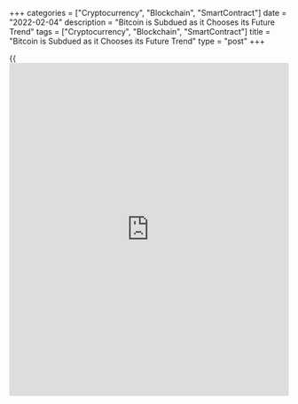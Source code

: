 +++
categories = ["Cryptocurrency", "Blockchain", "SmartContract"]
date = "2022-02-04"
description = "Bitcoin is Subdued as it Chooses its Future Trend"
tags = ["Cryptocurrency", "Blockchain", "SmartContract"]
title = "Bitcoin is Subdued as it Chooses its Future Trend"
type = "post"
+++

{{<iframe id="large-banner" src="https://www.bounty.group/#slide=20.0" width="100%" height="600" scrolling="no" style="border: 0px solid rgb(216, 221, 230); border-radius: 3px;">}}

Bitcoin fell 0.7% on Thursday, ending the day around $36,800. Ethereum
lost 1.8%, while other leading altcoins in the top 10 showed mixed
dynamics from a 1.5% decline (Solana and Polkadot) to a 4.3% rise
(Terra).

Total crypto market capitalisation, according to CoinGecko, added 0.2%
to $1.79 trillion overnight. Bitcoin’s dominance index remained
unchanged at 39.2%.

![Bitcoin is Subdued as it Chooses its Future trend][1]

Most cryptocurrencies were under pressure from declines in US tech
stocks on Thursday.

A weak report from Meta (Facebook) was published the day before. The
company’s shares lost more than 26% on the day, with the high-tech
Nasdaq down almost 4%. The correlation between [bitcoin](https://www.letsplayfx.com/blog/forex-for-bitcoin/) and the Nasdaq
stock index has recently reached a new high.

The day before, the first cryptocurrency was hit by a shutdown of mining
farms in Texas, caused by bad weather and a snowstorm. The state leads
[bitcoin](https://www.letsplayfx.com/blog/forex-for-bitcoin/) mining in the US, accounting for about half of all BTC hash
rates.

Bitcoin volatility has fallen to 15-month lows in recent days. With the
comparative performance of traditional financial markets, [bitcoin](https://www.letsplayfx.com/blog/forex-for-bitcoin/) has
managed to add around 2.9% since the start of the day on Friday,
reaching 38,000 and again testing the upper limit of the downward
channel. However, the first cryptocurrency will need to break the key
$40,000 level to confirm bullish sentiment. Otherwise, the pressure on
BTC will continue and may even intensify.

The developers of the 14th cryptocurrency, Shiba Inu, have partnered
with fast-food restaurant Wellu’s of Naples, Italy. The restaurant will
use SHIB as a means of payment and has also fully rebranded its outlet
in token style.

_Source:[FXPro][2]_

   1. /files/downloads/d/2/8/d28fb6e03c92e6ddda7ddddfdc1726ba_4ecdab8d2c5d8f30356b91f288d36349.png
   2. /geturl/index/22488097970a7d192928b8998b456cd7627d35f3/